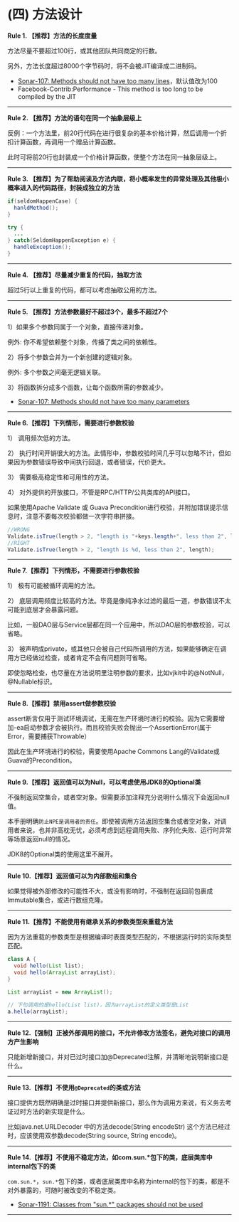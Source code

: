 # (四) 方法设计

**Rule 1. 【推荐】方法的长度度量**

方法尽量不要超过100行，或其他团队共同商定的行数。

另外，方法长度超过8000个字节码时，将不会被JIT编译成二进制码。


* [Sonar-107: Methods should not have too many lines](https://rules.sonarsource.com/java/RSPEC-107)，默认值改为100
* Facebook-Contrib:Performance - This method is too long to be compiled by the JIT

----

**Rule 2. 【推荐】方法的语句在同一个抽象层级上**

反例：一个方法里，前20行代码在进行很复杂的基本价格计算，然后调用一个折扣计算函数，再调用一个赠品计算函数。

此时可将前20行也封装成一个价格计算函数，使整个方法在同一抽象层级上。

----

**Rule 3. 【推荐】为了帮助阅读及方法内联，将小概率发生的异常处理及其他极小概率进入的代码路径，封装成独立的方法**

```java
if(seldomHappenCase) {
  hanldMethod();
}

try {
  ...
} catch(SeldomHappenException e) {
  handleException();
}
```

----

**Rule 4. 【推荐】尽量减少重复的代码，抽取方法**

超过5行以上重复的代码，都可以考虑抽取公用的方法。

----

**Rule 5. 【推荐】方法参数最好不超过3个，最多不超过7个**

1）如果多个参数同属于一个对象，直接传递对象。

例外: 你不希望依赖整个对象，传播了类之间的依赖性。


2）将多个参数合并为一个新创建的逻辑对象。

例外: 多个参数之间毫无逻辑关联。


3）将函数拆分成多个函数，让每个函数所需的参数减少。

* [Sonar-107: Methods should not have too many parameters](https://rules.sonarsource.com/java/RSPEC-107)

----

**Rule 6.【推荐】下列情形，需要进行参数校验**

1） 调用频次低的方法。

2） 执行时间开销很大的方法。此情形中，参数校验时间几乎可以忽略不计，但如果因为参数错误导致中间执行回退，或者错误，代价更大。

3） 需要极高稳定性和可用性的方法。

4） 对外提供的开放接口，不管是RPC/HTTP/公共类库的API接口。

如果使用Apache Validate 或 Guava Precondition进行校验，并附加错误提示信息时，注意不要每次校验都做一次字符串拼接。

```java
//WRONG
Validate.isTrue(length > 2, "length is "+keys.length+", less than 2", length);
//RIGHT
Validate.isTrue(length > 2, "length is %d, less than 2", length);
```

----

**Rule 7.【推荐】下列情形，不需要进行参数校验**

1） 极有可能被循环调用的方法。


2） 底层调用频度比较高的方法。毕竟是像纯净水过滤的最后一道，参数错误不太可能到底层才会暴露问题。

比如，一般DAO层与Service层都在同一个应用中，所以DAO层的参数校验，可以省略。


3） 被声明成private，或其他只会被自己代码所调用的方法，如果能够确定在调用方已经做过检查，或者肯定不会有问题则可省略。

即使忽略检查，也尽量在方法说明里注明参数的要求，比如vjkit中的@NotNull，@Nullable标识。

----

**Rule 8.【推荐】禁用assert做参数校验**

assert断言仅用于测试环境调试，无需在生产环境时进行的校验。因为它需要增加-ea启动参数才会被执行。而且校验失败会抛出一个AssertionError(属于Error，需要捕获Throwable）

因此在生产环境进行的校验，需要使用Apache Commons Lang的Validate或Guava的Precondition。

----

**Rule 9.【推荐】返回值可以为Null，可以考虑使用JDK8的Optional类**

不强制返回空集合，或者空对象。但需要添加注释充分说明什么情况下会返回null值。

本手册明确`防止NPE是调用者的责任`。即使被调用方法返回空集合或者空对象，对调用者来说，也并非高枕无忧，必须考虑到远程调用失败、序列化失败、运行时异常等场景返回null的情况。

JDK8的Optional类的使用这里不展开。

----

**Rule 10.【推荐】返回值可以为内部数组和集合**

如果觉得被外部修改的可能性不大，或没有影响时，不强制在返回前包裹成Immutable集合，或进行数组克隆。

----

**Rule 11.【推荐】不能使用有继承关系的参数类型来重载方法**

因为方法重载的参数类型是根据编译时表面类型匹配的，不根据运行时的实际类型匹配。

```java
class A {
  void hello(List list);
  void hello(ArrayList arrayList);
}

List arrayList = new ArrayList();

// 下句调用的是hello(List list)，因为arrayList的定义类型是List
a.hello(arrayList);
```

----

**Rule 12.【强制】正被外部调用的接口，不允许修改方法签名，避免对接口的调用方产生影响**

只能新增新接口，并对已过时接口加@Deprecated注解，并清晰地说明新接口是什么。

----

**Rule 13.【推荐】不使用`@Deprecated`的类或方法**

接口提供方既然明确是过时接口并提供新接口，那么作为调用方来说，有义务去考证过时方法的新实现是什么。

比如java.net.URLDecoder 中的方法decode(String encodeStr) 这个方法已经过时，应该使用双参数decode(String source, String encode)。

----

**Rule 14.【推荐】不使用不稳定方法，如com.sun.\*包下的类，底层类库中internal包下的类**

`com.sun.*`，`sun.*`包下的类，或者底层类库中名称为internal的包下的类，都是不对外暴露的，可随时被改变的不稳定类。

* [Sonar-1191: Classes from "sun.*" packages should not be used](https://rules.sonarsource.com/java/RSPEC-1191)

----
